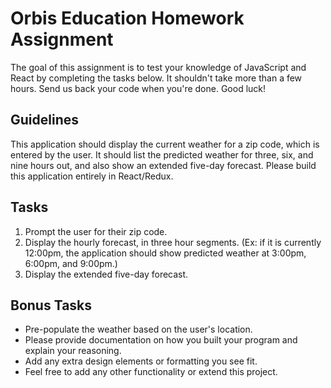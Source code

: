 # **Orbis Education Homework Assignment**

The goal of this assignment is to test your knowledge of JavaScript and React by completing the tasks below. It shouldn't take more than a few hours. Send us back your code when you're done. Good luck!

## **Guidelines**

This application should display the current weather for a zip code, which is entered by the user. It should list the predicted weather for three, six, and nine hours out, and also show an extended five-day forecast. Please build this application entirely in React/Redux.

## **Tasks**

1. Prompt the user for their zip code.
2. Display the hourly forecast, in three hour segments. (Ex: if it is currently 12:00pm, the application should show predicted weather at 3:00pm, 6:00pm, and 9:00pm.)
3. Display the extended five-day forecast.

## **Bonus Tasks**

- Pre-populate the weather based on the user's location.
- Please provide documentation on how you built your program and explain your reasoning.
- Add any extra design elements or formatting you see fit.
- Feel free to add any other functionality or extend this project.
